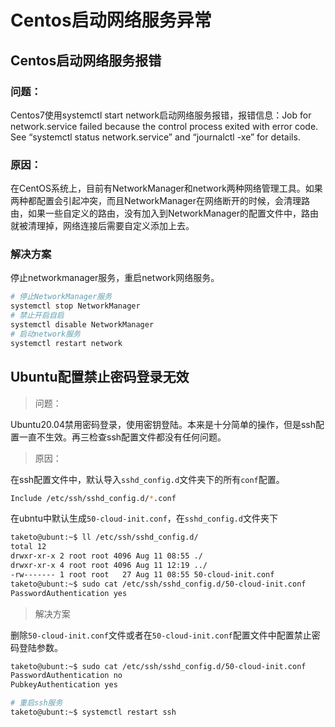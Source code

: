 # Centos启动网络服务异常

## Centos启动网络服务报错

### 问题：

Centos7使用systemctl start network启动网络服务报错，报错信息：Job for network.service failed because the control process exited with error code.
See “systemctl status network.service” and “journalctl -xe” for details.

### 原因：

在CentOS系统上，目前有NetworkManager和network两种网络管理工具。如果两种都配置会引起冲突，而且NetworkManager在网络断开的时候，会清理路由，如果一些自定义的路由，没有加入到NetworkManager的配置文件中，路由就被清理掉，网络连接后需要自定义添加上去。

### 解决方案

停止networkmanager服务，重启network网络服务。

```sh
# 停止NetworkManager服务
systemctl stop NetworkManager
# 禁止开启自启
systemctl disable NetworkManager
# 启动network服务
systemctl restart network
```

## Ubuntu配置禁止密码登录无效

> 问题：

Ubuntu20.04禁用密码登录，使用密钥登陆。本来是十分简单的操作，但是ssh配置一直不生效。再三检查ssh配置文件都没有任何问题。

> 原因：

在ssh配置文件中，默认导入`sshd_config.d`文件夹下的所有`conf`配置。

```sh
Include /etc/ssh/sshd_config.d/*.conf
```

在ubntu中默认生成`50-cloud-init.conf`，在`sshd_config.d`文件夹下

```sh
taketo@ubunt:~$ ll /etc/ssh/sshd_config.d/
total 12
drwxr-xr-x 2 root root 4096 Aug 11 08:55 ./
drwxr-xr-x 4 root root 4096 Aug 11 12:19 ../
-rw------- 1 root root   27 Aug 11 08:55 50-cloud-init.conf
taketo@ubunt:~$ sudo cat /etc/ssh/sshd_config.d/50-cloud-init.conf 
PasswordAuthentication yes
```

> 解决方案

删除`50-cloud-init.conf`文件或者在`50-cloud-init.conf`配置文件中配置禁止密码登陆参数。

```sh
taketo@ubunt:~$ sudo cat /etc/ssh/sshd_config.d/50-cloud-init.conf 
PasswordAuthentication no
PubkeyAuthentication yes

# 重启ssh服务
taketo@ubunt:~$ systemctl restart ssh
```
